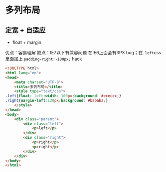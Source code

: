# 多列布局

## 定宽 + 自适应


- float + margin

优点：容易理解
缺点：IE7以下有兼容问题 在IE6上面会有3PX bug；在```.left```css里面加上 ```padding-right:-100px;``` hack
```html
<!DOCTYPE html>
<html lang="en">
<head>
	<meta charset="UTF-8">
	<title>多列布局</title>
	<style type="text/css">
.left{float: left;width: 100px;background: #ececec;}
.right{margin-left:120px;background: #bababa;}
	</style>
</head>
<body>
	<div class="parent">
		<div class="left">
			<p>left</p>
		</div>
		<div class="right">
			<p>right</p>
			<p>right</p>
		</div>
	</div>
</body>
</html>
```